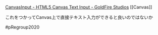 
[CanvasInput - HTML5 Canvas Text Input - GoldFire Studios](https://goldfirestudios.com/blog/108/CanvasInput-HTML5-Canvas-Text-Input)
[[Canvas]]

これをつかってCanvas上で直接テキスト入力ができると良いのではないか

#pRegroup2020
